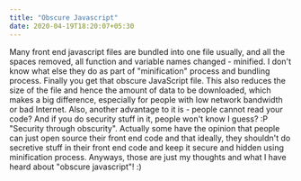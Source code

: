 ```yaml
---
title: "Obscure Javascript"
date: 2020-04-19T18:20:07+05:30
---
```


Many front end javascript files are bundled into one file usually,
and all the spaces removed, all function and variable names
changed - minified. I don't know what else they do as part of
"minification" process and bundling process. Finally you get that
obscure JavaScript file. This also reduces the size of the file and
hence the amount of data to be downloaded, which makes a big difference,
especially for people with low network bandwidth or bad Internet. Also,
another advantage to it is - people cannot read your code? And if
you do security stuff in it, people won't know I guess? :P "Security
through obscurity". Actually some have the opinion that people can just
open source their front end code and that ideally, they shouldn't do
secretive stuff in their front end code and keep it secure and hidden
using minification process. Anyways, those are just my thoughts and
what I have heard about "obscure javascript"! :)

